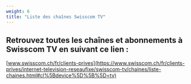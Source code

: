 ```yaml
---
weight: 6
title: "Liste des chaînes Swisscom TV"
---
```

Retrouvez toutes les chaînes et abonnements à Swisscom TV en suivant ce lien :
---
[www.swisscom.ch/fr/clients-prives](https://www.swisscom.ch/fr/clients-prives/internet-television-reseaufixe/swisscom-tv/chaines/liste-chaines.html#cl%5Bdevice%5D%5B%5D=tv)
